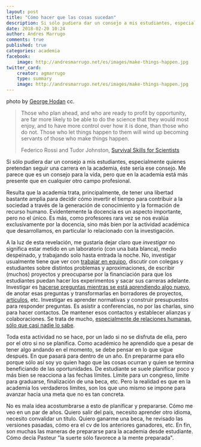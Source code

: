 ```yaml
---
layout: post
title: "Cómo hacer que las cosas sucedan"
description: Si sólo pudiera dar un consejo a mis estudiantes, especialmente quienes pretendan seguir una carrera en la academia, éste sería ese consejo.
date: 2018-02-20 10:24
author: Andres Marrugo
comments: true
published: true
categories: academia
facebook:
    image: http://andresmarrugo.net/es/images/make-things-happen.jpg
twitter_card:
    creator: agmarrugo
    type: summary
    image: http://andresmarrugo.net/es/images/make-things-happen.jpg
---
```


<div class="aic" style="width:460px"><img src="http://andresmarrugo.net/es/images/make-things-happen.jpg" alt="" width="" height="" border="0" /><br>
photo by <a href="https://www.publicdomainpictures.net/view-image.php?image=172042&picture=make-things-happen">George Hodan</a> cc.</div>



> Those who plan ahead, and who are ready to profit by opportunity, are far more likely to be able to do the science that they would most enjoy, and to have more control over how it is done, than those who do not. Those who let things happen to them will wind up becoming servants of those who make things happen.
> 
> Federico Rossi and Tudor Johnston, [Survival Skills for Scientists][5] 

Si sólo pudiera dar un consejo a mis estudiantes, especialmente quienes pretendan seguir una carrera en la academia, éste sería ese consejo. Me parece que es un consejo para la vida, pero que en la academia está más presente que en cualquier otro campo profesional. 

Resulta que la academia trata, principalmente, de tener una libertad bastante amplia para decidir cómo invertir el tiempo para contribuir a la sociedad a través de la generación de conocimiento y la formación de recurso humano. Evidentemente la docencia es un aspecto importante, pero no el único. Es más, como profesores rara vez se nos evalúa exclusivamente por la docencia, sino más bien por la actividad académica que desarrollamos, en particular lo relacionado con la investigación.

A la luz de esta revelación, me gustaría dejar claro que *investigar* no significa estar metido en un laboratorio (con una bata blanca), medio despeinado, y trabajando solo hasta entrada la noche. No, investigar usualmente tiene que ver con [trabajar en equipo][4], discutir con colegas y estudiantes sobre distintos problemas y aproximaciones, de escribir (muchos) proyectos y preocuparse por la financiación para que los estudiantes puedan hacer los experimentos y sacar sus carreras adelante. Investigar es [hacerse preguntas mientras se está aprendiendo algo nuevo][3], de anotar esas preguntas y transformarlas en borradores de proyectos, [artículos][1], etc. Investigar es aprender normativas y  construir presupuestos para responder preguntas. Es asistir a conferencias, no por las charlas, sino para hacer contactos. De mantener esos contactos y establecer alianzas y colaboraciones. Se trata de mucho, [especialmente de relaciones humanas, sólo que casi nadie lo sabe][2]. 

Toda esta actividad no se hace, por un lado si no se disfruta de ella, pero por el otro si no se planifica. Como académico he aprendido que a pesar de tener algo andando en el momento, se debe pensar en lo que sigue después. En que pasará para dentro de un año. En prepararme para ello porque sólo así soy yo quien hago que las cosas ocurran y quien se termina beneficiando de las oportunidades. De estudiante se suele planificar poco y más bien se reacciona a las fechas límites. Límite para un congreso, límite para graduarse, finalización de una beca, etc. Pero la realidad es que en la academia los verdaderos límites, son los que uno mismo se impone para avanzar hacia una meta que no es tan concreta. 

No es mala idea acostumbrarse a esto de planificar y prepararse. Cómo me veo en un par de años. Quiero salir del país, necesito aprender otro idioma, necesito convalidar un título. Quiero ganarme una beca, he revisado las versiones pasadas, cómo era el cv de los anteriores ganadores, etc. En fin, son muchas las maneras de prepararse para la academia desde estudiante. Cómo decía Pasteur "la suerte sólo favorece a la mente preparada".

[1]: https://www.quora.com/How-do-I-train-myself-to-write-a-good-paper/answer/Zen-Faulkes?share=7858302c&srid=9wlR
[2]: https://www.quora.com/What-misconception-about-your-occupation-would-you-like-to-clear-up/answer/Richard-Muller-3?share=22fc7dd9&srid=9wlR
[3]: https://www.quora.com/What-is-the-one-habit-that-can-transform-your-world-forever/answer/Richard-Muller-3?share=e1ee9cad&srid=9wlR
[4]: https://www.quora.com/Why-dont-professors-publish-research-independently-of-their-students/answer/Shaad-M-Ahmad?share=706bc84f&srid=9wlR
[5]: http://www.worldscientific.com/worldscibooks/10.1142/p441 "Survival Skills for Scientists | World Scientific"